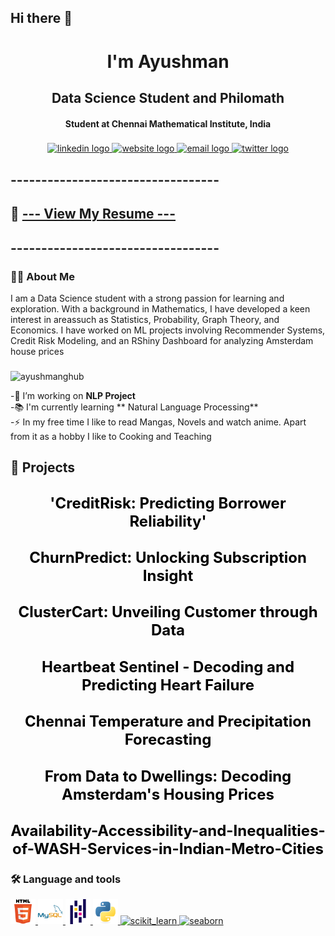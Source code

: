 ## Hi there 👋

<h1 align="center" style="margin-bottom: 0;">I'm Ayushman</h1>
<h2 align="center">Data Science Student and Philomath</h2>
<h4 align="center" style="margin-bottom: 0;">Student at Chennai Mathematical Institute, India</h4>


###

<div align="center">
  <a href="https://www.linkedin.com/in/ayushman-anupam" target="_blank">
    <img src="https://img.shields.io/static/v1?message=LinkedIn&logo=linkedin&label=&color=0077B5&logoColor=white&labelColor=&style=for-the-badge" height="25" alt="linkedin logo" />
  </a>
  <a href="https://ayushmanghub.github.io/" target="_blank">
    <img src="https://img.shields.io/static/v1?message=Website&logo=google-chrome&label=&color=4285F4&logoColor=white&labelColor=&style=for-the-badge" height="25" alt="website logo" />
  </a>
  <a href="mailto: ayushmantutu@gmail.com" target="_blank">
    <img src="https://img.shields.io/static/v1?message=Email&logo=gmail&label=&color=D14836&logoColor=white&labelColor=&style=for-the-badge" height="25" alt="email logo" />
  </a>
  <a href="https://x.com/AyurAyushman" target="_blank">
    <img src="https://img.shields.io/static/v1?message=Twitter&logo=twitter&label=&color=1DA1F2&logoColor=white&labelColor=&style=for-the-badge" height="25" alt="twitter logo" />
  </a>
</div>




##  ----------------------------------
## 🚶 [<i class="fas fa-user-tie"></i> **--- View My Resume ---**](https://github.com/AyushmanGHub/AyushmanGhub.github.io/blob/main/Ayushman%20CMI%20Resume.pdf)
##  ----------------------------------




<h3 align="left">👩‍💻  About Me</h3>
<P>I am a Data Science student with a strong passion for learning and exploration. With a background in Mathematics, I have developed a keen interest in areassuch as Statistics, Probability, Graph Theory, and Economics. I have worked on ML projects involving Recommender Systems, Credit Risk Modeling, and an RShiny Dashboard for analyzing Amsterdam house prices</P>

###
<p align="left"> <img src="https://komarev.com/ghpvc/?username=ayushmanghub&label=Profile%20views&color=0e75b6&style=flat" alt="ayushmanghub" /> </p>


-🔭 I’m working on **NLP Project**<br>
-📚 I'm currently learning ** Natural Language Processing** <br>
-⚡ In my free time I like to read Mangas, Novels and watch anime. Apart from it as a hobby I like to Cooking and Teaching</p>

###
## 📂 Projects

<div align="center">
  <h2><a href="https://github.com/AyushmanGHub/CreditRisk-Predicting-Borrower-Reliability" style="font-size: 24px; text-decoration: none; color: #000;">'CreditRisk: Predicting Borrower Reliability'</a></h2>
  <h2><a href="https://github.com/AyushmanGHub/ChurnPredict-Unlocking-Subscription-Insights" style="font-size: 24px; text-decoration: none; color: #000;">ChurnPredict: Unlocking Subscription Insight</a></h2>
  <h2><a href="https://github.com/AyushmanGHub/ClusterCart-Unveiling-Customer-through-Data" style="font-size: 24px; text-decoration: none; color: #000;">ClusterCart: Unveiling Customer through Data</a></h2>
  <h2><a href="https://github.com/AyushmanGHub/Heartbeat-Sentinel_Decoding-and-Predicting-Heart-Failure/tree/main" style="font-size: 24px; text-decoration: none; color: #000;">Heartbeat Sentinel - Decoding and Predicting Heart Failure</a></h2>
  <h2><a href="https://github.com/AyushmanGHub/Daily-Temperature-Prediction-of-Chennai" style="font-size: 24px; text-decoration: none; color: #000;">Chennai Temperature and Precipitation Forecasting</a></h2>
  <h2><a href="https://github.com/AyushmanGHub/From-Data-to-Dwellings-Decoding-Amsterdam-s-Housing-Prices" style="font-size: 24px; text-decoration: none; color: #000;">From Data to Dwellings: Decoding Amsterdam's Housing Prices</a></h2>
  <h2><a href="https://github.com/AyushmanGHub/Availability_Accessibility_and_Inequalities_of_WASH_in_Metro-Cities" style="font-size: 24px; text-decoration: none; color: #000;">Availability-Accessibility-and-Inequalities-of-WASH-Services-in-Indian-Metro-Cities</a></h2>
</div>



###

<h3 align="left">🛠 Language and tools</h3>
<p align="left"> <a href="https://www.w3.org/html/" target="_blank" rel="noreferrer"> <img src="https://raw.githubusercontent.com/devicons/devicon/master/icons/html5/html5-original-wordmark.svg" alt="html5" width="40" height="40"/> </a> <a href="https://www.mysql.com/" target="_blank" rel="noreferrer"> <img src="https://raw.githubusercontent.com/devicons/devicon/master/icons/mysql/mysql-original-wordmark.svg" alt="mysql" width="40" height="40"/> </a> <a href="https://pandas.pydata.org/" target="_blank" rel="noreferrer"> <img src="https://raw.githubusercontent.com/devicons/devicon/2ae2a900d2f041da66e950e4d48052658d850630/icons/pandas/pandas-original.svg" alt="pandas" width="40" height="40"/> </a> <a href="https://www.python.org" target="_blank" rel="noreferrer"> <img src="https://raw.githubusercontent.com/devicons/devicon/master/icons/python/python-original.svg" alt="python" width="40" height="40"/> </a> <a href="https://scikit-learn.org/" target="_blank" rel="noreferrer"> <img src="https://upload.wikimedia.org/wikipedia/commons/0/05/Scikit_learn_logo_small.svg" alt="scikit_learn" width="40" height="40"/> </a> <a href="https://seaborn.pydata.org/" target="_blank" rel="noreferrer"> <img src="https://seaborn.pydata.org/_images/logo-mark-lightbg.svg" alt="seaborn" width="40" height="40"/> </a> </p>




###
